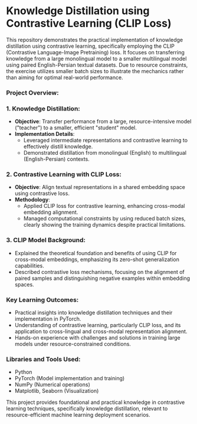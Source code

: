 
# Knowledge Distillation using Contrastive Learning (CLIP Loss)

This repository demonstrates the practical implementation of knowledge distillation using contrastive learning, specifically employing the CLIP (Contrastive Language-Image Pretraining) loss. It focuses on transferring knowledge from a large monolingual model to a smaller multilingual model using paired English-Persian textual datasets. Due to resource constraints, the exercise utilizes smaller batch sizes to illustrate the mechanics rather than aiming for optimal real-world performance.

### Project Overview:

### **1. Knowledge Distillation:**
- **Objective**: Transfer performance from a large, resource-intensive model ("teacher") to a smaller, efficient "student" model.
- **Implementation Details**:
  - Leveraged intermediate representations and contrastive learning to effectively distill knowledge.
  - Demonstrated distillation from monolingual (English) to multilingual (English-Persian) contexts.

### **2. Contrastive Learning with CLIP Loss:**
- **Objective**: Align textual representations in a shared embedding space using contrastive loss.
- **Methodology**:
  - Applied CLIP loss for contrastive learning, enhancing cross-modal embedding alignment.
  - Managed computational constraints by using reduced batch sizes, clearly showing the training dynamics despite practical limitations.

### **3. CLIP Model Background:**
- Explained the theoretical foundation and benefits of using CLIP for cross-modal embeddings, emphasizing its zero-shot generalization capabilities.
- Described contrastive loss mechanisms, focusing on the alignment of paired samples and distinguishing negative examples within embedding spaces.

### Key Learning Outcomes:
- Practical insights into knowledge distillation techniques and their implementation in PyTorch.
- Understanding of contrastive learning, particularly CLIP loss, and its application to cross-lingual and cross-modal representation alignment.
- Hands-on experience with challenges and solutions in training large models under resource-constrained conditions.

### Libraries and Tools Used:
- Python
- PyTorch (Model implementation and training)
- NumPy (Numerical operations)
- Matplotlib, Seaborn (Visualization)

This project provides foundational and practical knowledge in contrastive learning techniques, specifically knowledge distillation, relevant to resource-efficient machine learning deployment scenarios.
